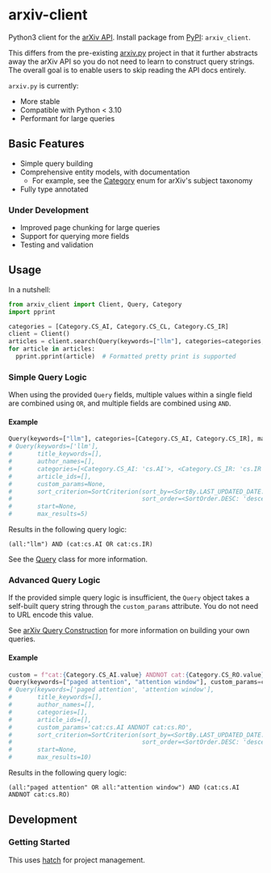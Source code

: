 # arxiv-client

Python3 client for the [arXiv API](https://info.arxiv.org/help/api/user-manual.html).
Install package from [PyPI](https://pypi.org/project/arxiv-client/): `arxiv_client`.

This differs from the pre-existing [arxiv.py](https://github.com/lukasschwab/arxiv.py) project 
in that it further abstracts away the arXiv API so you do not need to learn to construct
query strings. The overall goal is to enable users to skip reading the API docs entirely.

`arxiv.py` is currently:

- More stable
- Compatible with Python < 3.10
- Performant for large queries

## Basic Features

- Simple query building
- Comprehensive entity models, with documentation
  - For example, see the [Category](src/arxiv_client/category.py) enum for arXiv's subject taxonomy
- Fully type annotated

### Under Development

- Improved page chunking for large queries
- Support for querying more fields
- Testing and validation

## Usage

In a nutshell:

```py
from arxiv_client import Client, Query, Category
import pprint

categories = [Category.CS_AI, Category.CS_CL, Category.CS_IR]
client = Client()
articles = client.search(Query(keywords=["llm"], categories=categories, max_results=2))
for article in articles:
  pprint.pprint(article)  # Formatted pretty print is supported
```

### Simple Query Logic

When using the provided `Query` fields, multiple values within a single field are combined using `OR`, 
and multiple fields are combined using `AND`.

#### Example

```py
Query(keywords=["llm"], categories=[Category.CS_AI, Category.CS_IR], max_results=5)
# Query(keywords=['llm'],
#       title_keywords=[],
#       author_names=[],
#       categories=[<Category.CS_AI: 'cs.AI'>, <Category.CS_IR: 'cs.IR'>],
#       article_ids=[],
#       custom_params=None,
#       sort_criterion=SortCriterion(sort_by=<SortBy.LAST_UPDATED_DATE: 'lastUpdatedDate'>,
#                                    sort_order=<SortOrder.DESC: 'descending'>),
#       start=None,
#       max_results=5)
```

Results in the following query logic:

```
(all:"llm") AND (cat:cs.AI OR cat:cs.IR)
```

See the [Query](src/arxiv_client/query.py) class for more information.

### Advanced Query Logic

If the provided simple query logic is insufficient, the `Query` object takes a self-built query string through the `custom_params` attribute. You do not need to URL encode this value.

See [arXiv Query Construction](https://info.arxiv.org/help/api/user-manual.html#51-details-of-query-construction) for more information on building your own queries.

#### Example

```py
custom = f"cat:{Category.CS_AI.value} ANDNOT cat:{Category.CS_RO.value}"
Query(keywords=["paged attention", "attention window"], custom_params=custom)
# Query(keywords=['paged attention', 'attention window'],
#       title_keywords=[],
#       author_names=[],
#       categories=[],
#       article_ids=[],
#       custom_params='cat:cs.AI ANDNOT cat:cs.RO',
#       sort_criterion=SortCriterion(sort_by=<SortBy.LAST_UPDATED_DATE: 'lastUpdatedDate'>,
#                                    sort_order=<SortOrder.DESC: 'descending'>),
#       start=None,
#       max_results=10)
```

Results in the following query logic:

```
(all:"paged attention" OR all:"attention window") AND (cat:cs.AI ANDNOT cat:cs.RO)
```

## Development

### Getting Started

This uses [hatch](https://hatch.pypa.io/latest/) for project management.
